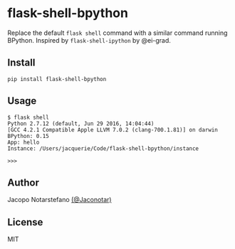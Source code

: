 # flask-shell-bpython #

Replace the default `flask shell` command with a similar command running
BPython. Inspired by `flask-shell-ipython` by @ei-grad.

## Install ##

```
pip install flask-shell-bpython
```

## Usage ##

```
$ flask shell
Python 2.7.12 (default, Jun 29 2016, 14:04:44)
[GCC 4.2.1 Compatible Apple LLVM 7.0.2 (clang-700.1.81)] on darwin
BPython: 0.15
App: hello
Instance: /Users/jacquerie/Code/flask-shell-bpython/instance

>>>
```

## Author ##

Jacopo Notarstefano [(@Jaconotar)](https://twitter.com/Jaconotar)

## License ##

MIT
